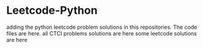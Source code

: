# Leetcode-Python
adding the python leetcode problem solutions in this repositories. 
The code files are here.
all CTCI problems solutions are here
some leetcode solutions are here




























































































































































































































































































































































































































































































































































































































































































































































































































































































































































































































































































































































































































